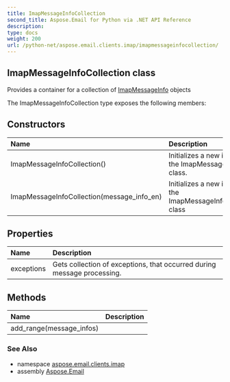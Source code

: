 ```yaml
---
title: ImapMessageInfoCollection
second_title: Aspose.Email for Python via .NET API Reference
description: 
type: docs
weight: 200
url: /python-net/aspose.email.clients.imap/imapmessageinfocollection/
---
```


## ImapMessageInfoCollection class

Provides a container for a collection of [ImapMessageInfo](/email/python-net/aspose.email.clients.imap/imapmessageinfo/) objects

The ImapMessageInfoCollection type exposes the following members:
## Constructors
| Name | Description |
| :- | :- |
|ImapMessageInfoCollection()|Initializes a new instance of the ImapMessageCollection class.|
|ImapMessageInfoCollection(message_info_en)|Initializes a new instance of the ImapMessageInfoCollection class|
## Properties
| Name | Description |
| :- | :- |
|exceptions|Gets collection of exceptions, that occurred during message processing.|
## Methods
| Name | Description |
| :- | :- |
|add_range(message_infos)|  |

### See Also

* namespace [aspose.email.clients.imap](/email/python-net/aspose.email.clients.imap/)
* assembly [Aspose.Email](/email/python-net/)

